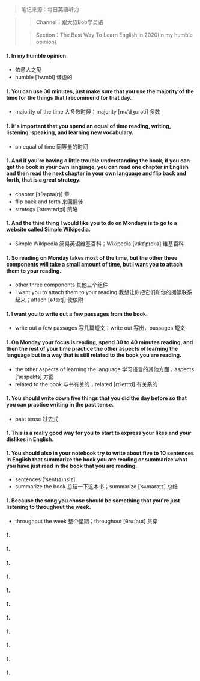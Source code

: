 > 笔记来源：每日英语听力

> > Channel：跟大叔Bob学英语
>
> > Section：The Best Way To Learn English in 2020(In my humble opinion)

#### 1. In my humble opinion.

- 依愚人之见
- humble [ˈhʌmbl] 谦虚的

#### 1. You can use 30 minutes, just make sure that you use the majority of the time for the things that I recommend for that day.

- majority of the time 大多数时候；majority [məˈdʒɒrəti] 多数

#### 1. It's important that you spend an equal of time reading, writing, listening, speaking, and learning new vocabulary.

- an equal of time 同等量的时间

#### 1. And if you're having a little trouble understanding the book, if you can get the book in your own language, you can read one chapter in English and then read the next chapter in your own language and flip back and forth, that is a great strategy.

- chapter [ˈtʃæptə(r)] 章
- flip back and forth 来回翻转
- strategy [ˈstrætədʒi] 策略

#### 1. And the third thing I would like you to do on Mondays is to go to a website called Simple Wikipedia.

- Simple Wikipedia 简易英语维基百科；Wikipedia [vɪkɪ'pɪdiːə] 维基百科

#### 1. So reading on Monday takes most of the time, but the other three components will take a small amount of time, but I want you to attach them to your reading.

- other three components 其他三个组件
- I want you to attach them to your reading 我想让你把它们和你的阅读联系起来；attach [əˈtætʃ] 使依附

#### 1. I want you to write out a few passages from the book.

- write out a few passages 写几篇短文；write out 写出，passages 短文

#### 1. On Monday your focus is reading, spend 30 to 40 minutes reading, and then the rest of your time practice the other aspects of learning the language but in a way that is still related to the book you  are reading.

- the other aspects of learning the language 学习语言的其他方面；aspects ['æspekts] 方面
- related to the book 与书有关的；related [rɪˈleɪtɪd] 有关系的

#### 1. You should write down five things that you did the day before so that you can practice writing in the past tense.

- past tense 过去式

#### 1. This is a really good way for you to start to express your likes and your dislikes in English.

#### 1. You should also in your notebook try to write about five to 10 sentences in English that summarize the book you are reading or summarize what you have just read in the book that you are reading.

- sentences ['sent(ə)nsiz] 
- summarize the book 总结一下这本书；summarize [ˈsʌməraɪz] 总结

#### 1. Because the song you chose should be something that you're just listening to throughout the week.

- throughout the week 整个星期；throughout [θruːˈaʊt] 贯穿

#### 1. 

#### 1. 

#### 1. 

#### 1. 

#### 1. 

#### 1. 

#### 1. 

#### 1. 

#### 1. 

#### 1. 

#### 1. 
